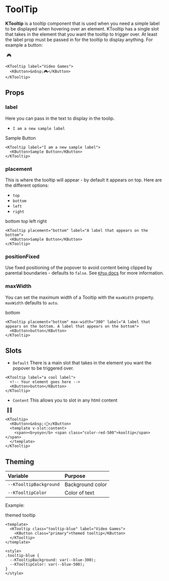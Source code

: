 # ToolTip

**KTooltip** is a tooltip component that is used when you need a simple label to be displayed when hovering over an element. KTooltip has a single slot that takes in the element that you want the tooltip to trigger over. At least the label prop must be passed in for the tooltip to display anything. For example a button:

<KTooltip label="Video Games">
  <KButton>&nbsp;🎮</KButton>
</KTooltip>

```vue
<KTooltip label="Video Games">
  <KButton>&nbsp;🎮</KButton>
</KTooltip>
```

## Props

### label

Here you can pass in the text to display in the toolip.

- `I am a new sample label`

<KTooltip label="I am a new sample label">
  <KButton>Sample Button</KButton>
</KTooltip>

```vue
<KTooltip label="I am a new sample label">
  <KButton>Sample Button</KButton>
</KTooltip>
```

### placement

This is where the tooltip will appear - by default it appears on top.
Here are the different options:

- `top`
- `bottom`
- `left`
- `right`

<div class="d-flex justify-content-around">
  <KTooltip placement="bottom" label="A label that appears on the bottom">
    <KButton>bottom</KButton>
  </KTooltip>
  <KTooltip placement="top" label="A label that appears on the top">
    <KButton>top</KButton>
  </KTooltip>
  <KTooltip placement="left" label="A label that appears on the left">
    <KButton>left</KButton>
  </KTooltip>
  <KTooltip placement="right" label="A label that appears on the right">
    <KButton>right</KButton>
  </KTooltip>
</div>

```vue
<KTooltip placement="bottom" label="A label that appears on the bottom">
  <KButton>Sample Button</KButton>
</KTooltip>
```

### positionFixed

Use fixed positioning of the popover to avoid content being clipped by parental boundaries - defaults to `false`. See [`KPop` docs](popover.html#positionfixed) for more information.

### maxWidth

You can set the maximum width of a Tooltip with the `maxWidth` property. `maxWidth` defaults to `auto`.

<KTooltip placement="bottom" max-width="300" label="A label that appears on the bottom. A label that appears on the bottom">
  <KButton>bottom</KButton>
</KTooltip>

```vue
<KTooltip placement="bottom" max-width="300" label="A label that appears on the bottom. A label that appears on the bottom">
  <KButton>button</KButton>
</KTooltip>
```

## Slots

- `Default` There is a main slot that takes in the element you want the popover to be triggered over.

```vue
<KTooltip label="a cool label">
  <!-- Your element goes here -->
  <KButton>button</KButton>
</KTooltip>
```

- `Content` This allows you to slot in any html content

<KTooltip label="Video Games">
  <KButton>&nbsp;✌🏻</KButton>
  <template v-slot:content>
    <span><b>yoyo</b> <span class="color-red-500">kooltip</span></span>
  </template>
</KTooltip>

```vue
<KTooltip>
  <KButton>&nbsp;✌🏻</KButton>
  <template v-slot:content>
    <span><b>yoyo</b> <span class="color-red-500">kooltip</span></span>
  </template>
</KTooltip>
```

## Theming

| Variable | Purpose
|:-------- |:-------
| `--KTooltipBackground`| Background color
| `--KTooltipColor`| Color of text

Example:

<KTooltip class="tooltip-blue" label="Video Games">
  <KButton>themed tooltip</KButton>
</KTooltip>

```vue
<template>
  <KTooltip class="tooltip-blue" label="Video Games">
    <KButton class="primary">themed tooltip</KButton>
  </KTooltip>
</template>

<style>
.tooltip-blue {
  --KTooltipBackground: var(--blue-300);
  --KTooltipColor: var(--blue-500);
}
</style>
```

<style>
.tooltip-blue {
  --KTooltipBackground: var(--blue-500);
  --KTooltipColor: var(--blue-200);
}
</style>
